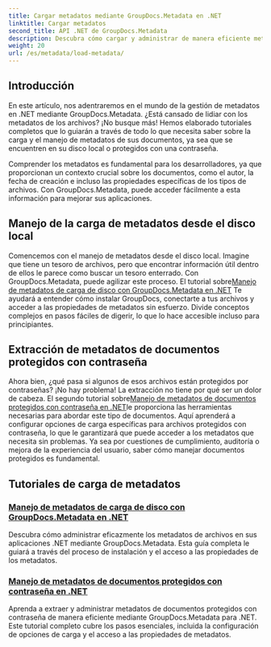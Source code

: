 ```yaml
---
title: Cargar metadatos mediante GroupDocs.Metadata en .NET
linktitle: Cargar metadatos
second_title: API .NET de GroupDocs.Metadata
description: Descubra cómo cargar y administrar de manera eficiente metadatos en sus aplicaciones .NET con GroupDocs.Metadata.
weight: 20
url: /es/metadata/load-metadata/
---
```

## Introducción

En este artículo, nos adentraremos en el mundo de la gestión de metadatos en .NET mediante GroupDocs.Metadata. ¿Está cansado de lidiar con los metadatos de los archivos? ¡No busque más! Hemos elaborado tutoriales completos que lo guiarán a través de todo lo que necesita saber sobre la carga y el manejo de metadatos de sus documentos, ya sea que se encuentren en su disco local o protegidos con una contraseña. 

Comprender los metadatos es fundamental para los desarrolladores, ya que proporcionan un contexto crucial sobre los documentos, como el autor, la fecha de creación e incluso las propiedades específicas de los tipos de archivos. Con GroupDocs.Metadata, puede acceder fácilmente a esta información para mejorar sus aplicaciones.

## Manejo de la carga de metadatos desde el disco local
Comencemos con el manejo de metadatos desde el disco local. Imagine que tiene un tesoro de archivos, pero que encontrar información útil dentro de ellos le parece como buscar un tesoro enterrado. Con GroupDocs.Metadata, puede agilizar este proceso. El tutorial sobre[Manejo de metadatos de carga de disco con GroupDocs.Metadata en .NET](./handling-metadata-local-disk/) Te ayudará a entender cómo instalar GroupDocs, conectarte a tus archivos y acceder a las propiedades de metadatos sin esfuerzo. Divide conceptos complejos en pasos fáciles de digerir, lo que lo hace accesible incluso para principiantes.

## Extracción de metadatos de documentos protegidos con contraseña
 Ahora bien, ¿qué pasa si algunos de esos archivos están protegidos por contraseñas? ¡No hay problema! La extracción no tiene por qué ser un dolor de cabeza. El segundo tutorial sobre[Manejo de metadatos de documentos protegidos con contraseña en .NET](./handling-metadata-from-password-protected-document/)le proporciona las herramientas necesarias para abordar este tipo de documentos. Aquí aprenderá a configurar opciones de carga específicas para archivos protegidos con contraseña, lo que le garantizará que puede acceder a los metadatos que necesita sin problemas. Ya sea por cuestiones de cumplimiento, auditoría o mejora de la experiencia del usuario, saber cómo manejar documentos protegidos es fundamental.

## Tutoriales de carga de metadatos
### [Manejo de metadatos de carga de disco con GroupDocs.Metadata en .NET](./handling-metadata-local-disk/)
Descubra cómo administrar eficazmente los metadatos de archivos en sus aplicaciones .NET mediante GroupDocs.Metadata. Esta guía completa le guiará a través del proceso de instalación y el acceso a las propiedades de los metadatos.
### [Manejo de metadatos de documentos protegidos con contraseña en .NET](./handling-metadata-from-password-protected-document/)
Aprenda a extraer y administrar metadatos de documentos protegidos con contraseña de manera eficiente mediante GroupDocs.Metadata para .NET. Este tutorial completo cubre los pasos esenciales, incluida la configuración de opciones de carga y el acceso a las propiedades de metadatos.